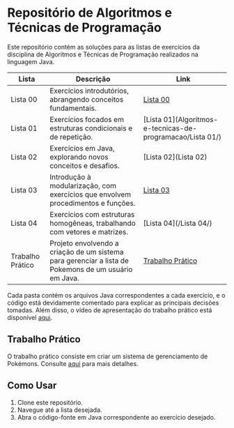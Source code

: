 # Repositório de Algoritmos e Técnicas de Programação

Este repositório contém as soluções para as listas de exercícios da disciplina de Algoritmos e Técnicas de Programação realizados na linguagem Java.

| Lista | Descrição | Link |
|-------|-----------|------|
| Lista 00 | Exercícios introdutórios, abrangendo conceitos fundamentais. | [Lista 00](https://github.com/Analuizaleite/Algoritmos-e-tecnicas-de-programacao/tree/main/Lista%20000) |
| Lista 01 | Exercícios focados em estruturas condicionais e de repetição. | [Lista 01](Algoritmos-e-tecnicas-de-programacao/Lista 01/) |
| Lista 02 | Exercícios em Java, explorando novos conceitos e desafios. | [Lista 02](Lista 02) |
| Lista 03 | Introdução à modularização, com exercícios que envolvem procedimentos e funções. | [Lista 03](./Lista03) |
| Lista 04 | Exercícios com estruturas homogêneas, trabalhando com vetores e matrizes. | [Lista 04](/Lista 04/) |
| Trabalho Prático | Projeto envolvendo a criação de um sistema para gerenciar a lista de Pokemons de um usuário em Java. | [Trabalho Prático](link_da_pasta_do_TrabalhoPratico) |

Cada pasta contém os arquivos Java correspondentes a cada exercício, e o código está devidamente comentado para explicar as principais decisões tomadas.
Além disso, o vídeo de apresentação do trabalho prático está disponível [aqui](https://www.youtube.com/watch?v=MeMvdjDjEc0).


## Trabalho Prático

O trabalho prático consiste em criar um sistema de gerenciamento de Pokémons. Consulte [aqui](./trabalho_pratico) para mais detalhes.

## Como Usar

1. Clone este repositório.
2. Navegue até a lista desejada.
3. Abra o código-fonte em Java correspondente ao exercício desejado.

